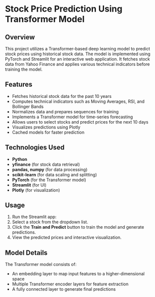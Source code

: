 # Stock Price Prediction Using Transformer Model

## Overview
This project utilizes a Transformer-based deep learning model to predict stock prices using historical stock data. The model is implemented using PyTorch and Streamlit for an interactive web application. It fetches stock data from Yahoo Finance and applies various technical indicators before training the model.

## Features
- Fetches historical stock data for the past 10 years
- Computes technical indicators such as Moving Averages, RSI, and Bollinger Bands
- Normalizes data and prepares sequences for training
- Implements a Transformer model for time-series forecasting
- Allows users to select stocks and predict prices for the next 10 days
- Visualizes predictions using Plotly
- Cached models for faster prediction

## Technologies Used
- **Python**
- **yfinance** (for stock data retrieval)
- **pandas, numpy** (for data processing)
- **scikit-learn** (for data scaling and splitting)
- **PyTorch** (for the Transformer model)
- **Streamlit** (for UI)
- **Plotly** (for visualization)

## Usage
1. Run the Streamlit app:
2. Select a stock from the dropdown list.
3. Click the **Train and Predict** button to train the model and generate predictions.
4. View the predicted prices and interactive visualization.

## Model Details
The Transformer model consists of:
- An embedding layer to map input features to a higher-dimensional space
- Multiple Transformer encoder layers for feature extraction
- A fully connected layer to generate final predictions


